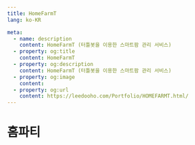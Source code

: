 ```yaml
---
title: HomeFarmT
lang: ko-KR

meta:
  - name: description
    content: HomeFarmT (터틀봇을 이용한 스마트팜 관리 서비스)
  - property: og:title
    content: HomeFarmT
  - property: og:description
    content: HomeFarmT (터틀봇을 이용한 스마트팜 관리 서비스)
  - property: og:image
    content: 
  - property: og:url
    content: https://leedooho.com/Portfolio/HOMEFARMT.html/
---
```


# 홈파티

<br>

